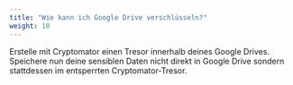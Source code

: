 ```yaml
---
title: "Wie kann ich Google Drive verschlüsseln?"
weight: 10
---
```


Erstelle mit Cryptomator einen Tresor innerhalb deines Google Drives. Speichere nun deine sensiblen Daten nicht direkt in Google Drive sondern stattdessen im entsperrten Cryptomator-Tresor.
